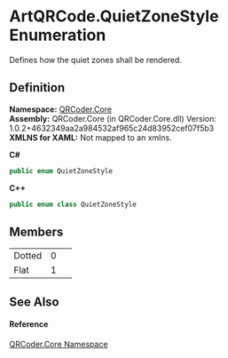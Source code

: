 # ArtQRCode.QuietZoneStyle Enumeration


Defines how the quiet zones shall be rendered.



## Definition
**Namespace:** <a href="N_QRCoder_Core.md">QRCoder.Core</a>  
**Assembly:** QRCoder.Core (in QRCoder.Core.dll) Version: 1.0.2+4632349aa2a984532af965c24d83952cef07f5b3  
**XMLNS for XAML:** Not mapped to an xmlns.

**C#**
``` C#
public enum QuietZoneStyle
```
**C++**
``` C++
public enum class QuietZoneStyle
```



## Members
<table>
<tr>
<td>Dotted</td>
<td>0</td>
<td> </td></tr>
<tr>
<td>Flat</td>
<td>1</td>
<td> </td></tr>
</table>

## See Also


#### Reference
<a href="N_QRCoder_Core.md">QRCoder.Core Namespace</a>  
